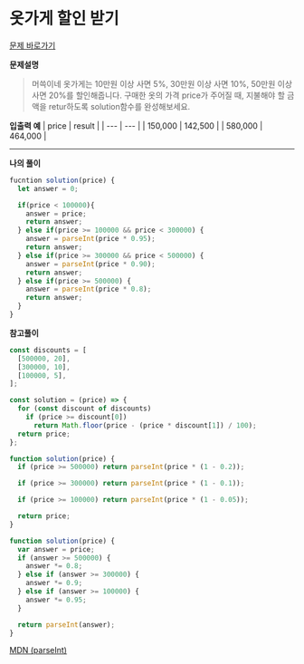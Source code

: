# 옷가게 할인 받기

[문제 바로가기](https://school.programmers.co.kr/learn/courses/30/lessons/120818)

**문제설명**

> 머쓱이네 옷가게는 10만원 이상 사면 5%, 30만원 이상 사면 10%, 50만원 이상사면 20%를 할인해줍니다.
> 구매한 옷의 가격 price가 주어질 때, 지불해야 할 금액을 retur하도록 solution함수를 완성해보세요.

**입출력 예**
| price | result |
| --- | --- |
| 150,000 | 142,500 |
| 580,000 | 464,000 |

---

**나의 풀이**

```javascript
fucntion solution(price) {
  let answer = 0;

  if(price < 100000){
    answer = price;
    return answer;
  } else if(price >= 100000 && price < 300000) {
    answer = parseInt(price * 0.95);
    return answer;
  } else if(price >= 300000 && price < 500000) {
    answer = parseInt(price * 0.90);
    return answer;
  } else if(price >= 500000) {
    answer = parseInt(price * 0.8);
    return answer;
  }
}

```

**참고풀이**

```javascript
const discounts = [
  [500000, 20],
  [300000, 10],
  [100000, 5],
];

const solution = (price) => {
  for (const discount of discounts)
    if (price >= discount[0])
      return Math.floor(price - (price * discount[1]) / 100);
  return price;
};
```

```javascript
function solution(price) {
  if (price >= 500000) return parseInt(price * (1 - 0.2));

  if (price >= 300000) return parseInt(price * (1 - 0.1));

  if (price >= 100000) return parseInt(price * (1 - 0.05));

  return price;
}
```

```javascript
function solution(price) {
  var answer = price;
  if (answer >= 500000) {
    answer *= 0.8;
  } else if (answer >= 300000) {
    answer *= 0.9;
  } else if (answer >= 100000) {
    answer *= 0.95;
  }

  return parseInt(answer);
}
```

[MDN (parseInt)](https://developer.mozilla.org/ko/docs/Web/JavaScript/Reference/Global_Objects/parseInt)
